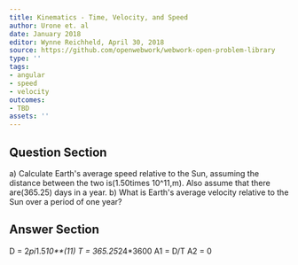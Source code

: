 ```yaml
---
title: Kinematics - Time, Velocity, and Speed
author: Urone et. al
date: January 2018
editor: Wynne Reichheld, April 30, 2018
source: https://github.com/openwebwork/webwork-open-problem-library
type: ''
tags:
- angular
- speed
- velocity
outcomes:
- TBD
assets: ''
---
```


## Question Section 

a) Calculate Earth's average speed relative to the Sun, assuming the distance between the two is(1.50times 10^11,m). Also assume that there are(365.25) days in a year.
b) What is Earth's average velocity relative to the Sun over a period of one year?

## Answer Section

D = 2*pi*1.5*10**(11)
T = 365.25*24*3600
A1 = D/T
A2 = 0
